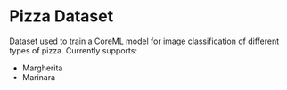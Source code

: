 # Pizza Dataset

Dataset used to train a CoreML model for image classification of different types of pizza. Currently supports:

- Margherita
- Marinara

